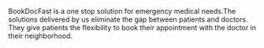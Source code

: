 BookDocFast is a one stop solution for emergency medical needs.The solutions delivered by us eliminate the gap between patients and doctors. They give patients the flexibility to book their appointment with the doctor in their neighborhood. 
